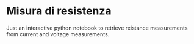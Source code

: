 # Misura di resistenza
Just an interactive python notebook to retrieve reistance measurements from current and voltage measurements.
